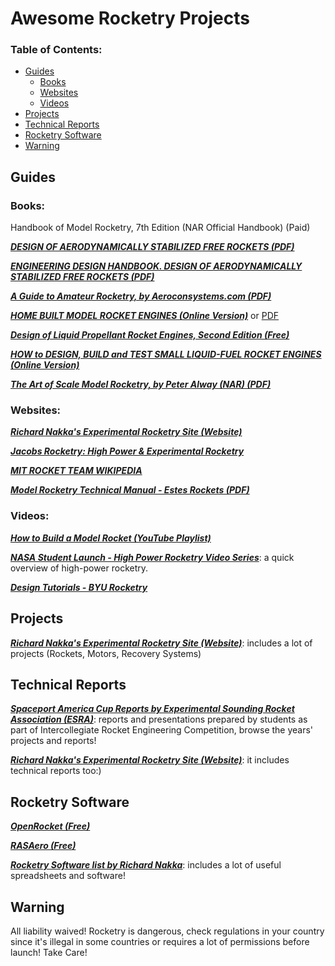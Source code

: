 # Awesome Rocketry Projects

### **Table of Contents:**
* [Guides](#guides)
  * [Books](#books)
  * [Websites](#websites)
  * [Videos](#videos)
* [Projects](#projects)
* [Technical Reports](#technical-reports)
* [Rocketry Software](#rocketry-software)
* [Warning](#warning)

## Guides
### Books:
Handbook of Model Rocketry, 7th Edition (NAR Official Handbook) (Paid)

[***DESIGN OF AERODYNAMICALLY STABILIZED FREE ROCKETS (PDF)***](http://mae-nas.eng.usu.edu/MAE_5900_Web/5900/USLI_2010/PDF_files/rocket_handbook.pdf)

[***ENGINEERING DESIGN HANDBOOK. DESIGN OF AERODYNAMICALLY STABILIZED FREE ROCKETS (PDF)***](https://apps.dtic.mil/sti/pdfs/AD0840582.pdf)

[***A Guide to Amateur Rocketry, by Aeroconsystems.com (PDF)***](http://aeroconsystems.com/tips/a-guide-to-amateur-rocketry-1.pdf)

[***HOME BUILT MODEL ROCKET ENGINES (Online Version)***](http://www.jacobsrocketry.com/1979_manual/pages/cover_title_and_contents.htm) or [PDF](http://www.jacobsrocketry.com/1979_manual/manual.pdf)

[***Design of Liquid Propellant Rocket Engines, Second Edition (Free)***](https://ntrs.nasa.gov/api/citations/19710019929/downloads/19710019929.pdf)

[***HOW to DESIGN, BUILD and TEST SMALL LIQUID-FUEL ROCKET ENGINES (Online Version)***](https://risacher.org/rocket/)

[***The Art of Scale Model Rocketry, by Peter Alway (NAR) (PDF)***](https://nar.org/free-reports/Art%20of%20Scale%20Model%20Rocketry%20by%20Peter%20Alway.pdf)

### Websites:
[***Richard Nakka's Experimental Rocketry Site (Website)***](https://www.nakka-rocketry.net/)

[***Jacobs Rocketry: High Power & Experimental Rocketry***](http://www.jacobsrocketry.com/index.htm)

[***MIT ROCKET TEAM WIKIPEDIA***](https://wikis.mit.edu/confluence/display/RocketTeam/MIT+Rocket+Team+Home)

[***Model Rocketry Technical Manual - Estes Rockets (PDF)***](https://estesrockets.com/wp-content/uploads/Educator/2819_Estes_Model_Rocketry_Technical_Manual.pdf)

### Videos:

[***How to Build a Model Rocket (YouTube Playlist)***](https://youtube.com/playlist?list=PLB1CABBFAA7E67039)

[***NASA Student Launch - High Power Rocketry Video Series***](https://www.nasa.gov/stem/studentlaunch/hp_rocketry_video_series): a quick overview of high-power rocketry.

[***Design Tutorials - BYU Rocketry***](https://youtube.com/playlist?list=PLR6yr-FOPxFIw43Rl1-0RuvAhZI3CzAW1)

## Projects

[***Richard Nakka's Experimental Rocketry Site (Website)***](https://www.nakka-rocketry.net/): includes a lot of projects (Rockets, Motors, Recovery Systems)

## Technical Reports 

[***Spaceport America Cup Reports by Experimental Sounding Rocket Association (ESRA)***](https://www.soundingrocket.org/2018-sa-cup.html): reports and presentations prepared by students as part of Intercollegiate Rocket Engineering Competition, browse the years' projects and reports!

[***Richard Nakka's Experimental Rocketry Site (Website)***](https://www.nakka-rocketry.net/): it includes technical reports too:)


## Rocketry Software

[***OpenRocket (Free)***](https://openrocket.info/)

[***RASAero (Free)***](https://www.rasaero.com/)

[***Rocketry Software list by Richard Nakka***](https://www.nakka-rocketry.net/softw.html): includes a lot of useful spreadsheets and software!

## Warning
All liability waived! Rocketry is dangerous, check regulations in your country since it's illegal in some countries or requires a lot of permissions before launch! 
Take Care!
